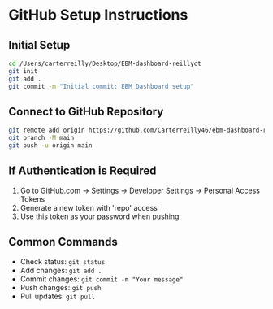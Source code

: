 # GitHub Setup Instructions

## Initial Setup
```bash
cd /Users/carterreilly/Desktop/EBM-dashboard-reillyct
git init
git add .
git commit -m "Initial commit: EBM Dashboard setup"
```

## Connect to GitHub Repository
```bash
git remote add origin https://github.com/Carterreilly46/ebm-dashboard-reillyct.git
git branch -M main
git push -u origin main
```

## If Authentication is Required
1. Go to GitHub.com → Settings → Developer Settings → Personal Access Tokens
2. Generate a new token with 'repo' access
3. Use this token as your password when pushing

## Common Commands
- Check status: `git status`
- Add changes: `git add .`
- Commit changes: `git commit -m "Your message"`
- Push changes: `git push`
- Pull updates: `git pull`